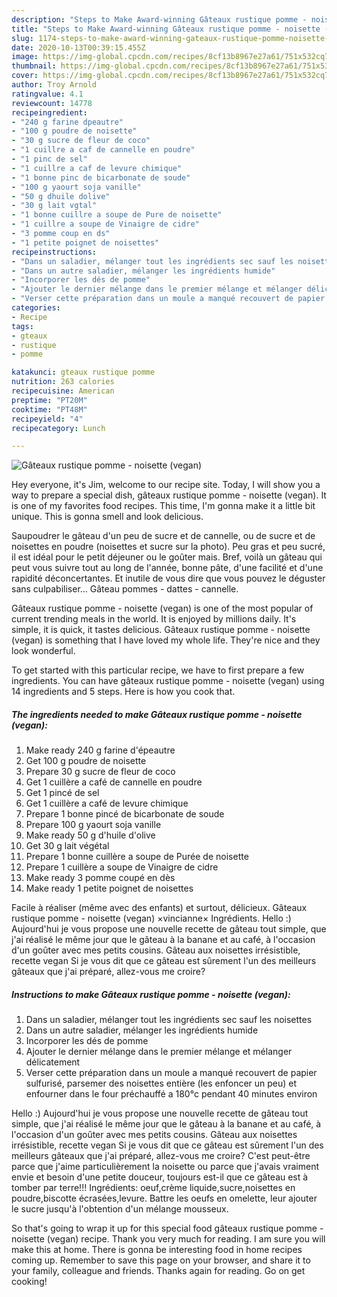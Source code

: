 ```yaml
---
description: "Steps to Make Award-winning Gâteaux rustique pomme - noisette (vegan)"
title: "Steps to Make Award-winning Gâteaux rustique pomme - noisette (vegan)"
slug: 1174-steps-to-make-award-winning-gateaux-rustique-pomme-noisette-vegan
date: 2020-10-13T00:39:15.455Z
image: https://img-global.cpcdn.com/recipes/8cf13b8967e27a61/751x532cq70/gateaux-rustique-pomme-noisette-vegan-photo-principale-de-la-recette.jpg
thumbnail: https://img-global.cpcdn.com/recipes/8cf13b8967e27a61/751x532cq70/gateaux-rustique-pomme-noisette-vegan-photo-principale-de-la-recette.jpg
cover: https://img-global.cpcdn.com/recipes/8cf13b8967e27a61/751x532cq70/gateaux-rustique-pomme-noisette-vegan-photo-principale-de-la-recette.jpg
author: Troy Arnold
ratingvalue: 4.1
reviewcount: 14778
recipeingredient:
- "240 g farine dpeautre"
- "100 g poudre de noisette"
- "30 g sucre de fleur de coco"
- "1 cuillre a caf de cannelle en poudre"
- "1 pinc de sel"
- "1 cuillre a caf de levure chimique"
- "1 bonne pinc de bicarbonate de soude"
- "100 g yaourt soja vanille"
- "50 g dhuile dolive"
- "30 g lait vgtal"
- "1 bonne cuillre a soupe de Pure de noisette"
- "1 cuillre a soupe de Vinaigre de cidre"
- "3 pomme coup en ds"
- "1 petite poignet de noisettes"
recipeinstructions:
- "Dans un saladier, mélanger tout les ingrédients sec sauf les noisettes"
- "Dans un autre saladier, mélanger les ingrédients humide"
- "Incorporer les dés de pomme"
- "Ajouter le dernier mélange dans le premier mélange et mélanger délicatement"
- "Verser cette préparation dans un moule a manqué recouvert de papier sulfurisé, parsemer des noisettes entière (les enfoncer un peu) et enfourner dans le four préchauffé a 180°c pendant 40 minutes environ"
categories:
- Recipe
tags:
- gteaux
- rustique
- pomme

katakunci: gteaux rustique pomme 
nutrition: 263 calories
recipecuisine: American
preptime: "PT20M"
cooktime: "PT48M"
recipeyield: "4"
recipecategory: Lunch

---
```



![Gâteaux rustique pomme - noisette (vegan)](https://img-global.cpcdn.com/recipes/8cf13b8967e27a61/751x532cq70/gateaux-rustique-pomme-noisette-vegan-photo-principale-de-la-recette.jpg)

Hey everyone, it's Jim, welcome to our recipe site. Today, I will show you a way to prepare a special dish, gâteaux rustique pomme - noisette (vegan). It is one of my favorites food recipes. This time, I'm gonna make it a little bit unique. This is gonna smell and look delicious.

Saupoudrer le gâteau d&#39;un peu de sucre et de cannelle, ou de sucre et de noisettes en poudre (noisettes et sucre sur la photo). Peu gras et peu sucré, il est idéal pour le petit déjeuner ou le goûter mais. Bref, voilà un gâteau qui peut vous suivre tout au long de l&#39;année, bonne pâte, d&#39;une facilité et d&#39;une rapidité déconcertantes. Et inutile de vous dire que vous pouvez le déguster sans culpabiliser… Gâteau pommes - dattes - cannelle.

Gâteaux rustique pomme - noisette (vegan) is one of the most popular of current trending meals in the world. It is enjoyed by millions daily. It's simple, it is quick, it tastes delicious. Gâteaux rustique pomme - noisette (vegan) is something that I have loved my whole life. They're nice and they look wonderful.


To get started with this particular recipe, we have to first prepare a few ingredients. You can have gâteaux rustique pomme - noisette (vegan) using 14 ingredients and 5 steps. Here is how you cook that.

<!--inarticleads1-->

##### The ingredients needed to make Gâteaux rustique pomme - noisette (vegan):

1. Make ready 240 g farine d&#39;épeautre
1. Get 100 g poudre de noisette
1. Prepare 30 g sucre de fleur de coco
1. Get 1 cuillère a café de cannelle en poudre
1. Get 1 pincé de sel
1. Get 1 cuillère a café de levure chimique
1. Prepare 1 bonne pincé de bicarbonate de soude
1. Prepare 100 g yaourt soja vanille
1. Make ready 50 g d&#39;huile d&#39;olive
1. Get 30 g lait végétal
1. Prepare 1 bonne cuillère a soupe de Purée de noisette
1. Prepare 1 cuillère a soupe de Vinaigre de cidre
1. Make ready 3 pomme coupé en dès
1. Make ready 1 petite poignet de noisettes


Facile à réaliser (même avec des enfants) et surtout, délicieux. Gâteaux rustique pomme - noisette (vegan) ×vincianne× Ingrédients. Hello :) Aujourd&#39;hui je vous propose une nouvelle recette de gâteau tout simple, que j&#39;ai réalisé le même jour que le gâteau à la banane et au café, à l&#39;occasion d&#39;un goûter avec mes petits cousins. Gâteau aux noisettes irrésistible, recette vegan Si je vous dit que ce gâteau est sûrement l&#39;un des meilleurs gâteaux que j&#39;ai préparé, allez-vous me croire? 

<!--inarticleads2-->

##### Instructions to make Gâteaux rustique pomme - noisette (vegan):

1. Dans un saladier, mélanger tout les ingrédients sec sauf les noisettes
1. Dans un autre saladier, mélanger les ingrédients humide
1. Incorporer les dés de pomme
1. Ajouter le dernier mélange dans le premier mélange et mélanger délicatement
1. Verser cette préparation dans un moule a manqué recouvert de papier sulfurisé, parsemer des noisettes entière (les enfoncer un peu) et enfourner dans le four préchauffé a 180°c pendant 40 minutes environ


Hello :) Aujourd&#39;hui je vous propose une nouvelle recette de gâteau tout simple, que j&#39;ai réalisé le même jour que le gâteau à la banane et au café, à l&#39;occasion d&#39;un goûter avec mes petits cousins. Gâteau aux noisettes irrésistible, recette vegan Si je vous dit que ce gâteau est sûrement l&#39;un des meilleurs gâteaux que j&#39;ai préparé, allez-vous me croire? C&#39;est peut-être parce que j&#39;aime particulièrement la noisette ou parce que j&#39;avais vraiment envie et besoin d&#39;une petite douceur, toujours est-il que ce gâteau est à tomber par terre!!! Ingrédients: oeuf,crème liquide,sucre,noisettes en poudre,biscotte écrasées,levure. Battre les oeufs en omelette, leur ajouter le sucre jusqu&#39;à l&#39;obtention d&#39;un mélange mousseux. 

So that's going to wrap it up for this special food gâteaux rustique pomme - noisette (vegan) recipe. Thank you very much for reading. I am sure you will make this at home. There is gonna be interesting food in home recipes coming up. Remember to save this page on your browser, and share it to your family, colleague and friends. Thanks again for reading. Go on get cooking!
